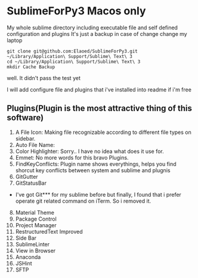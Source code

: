 # SublimeForPy3 Macos only
My whole sublime directory including executable file and self defined configuration and plugins
It's just a backup in case of change change my laptop
```
git clone git@github.com:Elaoed/SublimeForPy3.git ~/Library/Application\ Support/Sublime\ Text\ 3
cd ~/Library/Application\ Support/Sublime\ Text\ 3
mkdir Cache Backup
```
well. It didn't pass the test yet

I will add configure file and plugins that i've installed into readme if i'm free

## Plugins(Plugin is the most attractive thing of this software)
1. A File Icon: Making file recognizable according to different file types on sidebar.
2. Auto File Name: 
3. Color Highlighter: Sorry.. I have no idea what does it use for.
4. Emmet: No more words for this bravo Plugins. 
5. FindKeyConflicts: Plugin name shows everythings, helps you find shorcut key conflicts between system and sublime and plugnis
6. GitGutter
7. GitStatusBar
* I've got Git*** for my sublime before but finally, I found that i prefer operate git related command on iTerm. So i removed it.
8. Material Theme
9. Package Control
10. Project Manager
11. RestructuredText Improved
12. Side Bar
13. SublimeLinter
14. View in Browser
15. Anaconda
16. JSHint
17. SFTP
